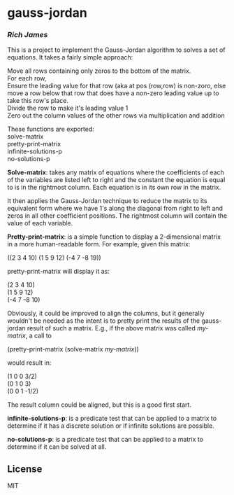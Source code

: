 # gauss-jordan
### _Rich James_

This is a project to implement the Gauss-Jordan algorithm to solves a set of equations.
It takes a fairly simple approach:

  Move all rows containing only zeros to the bottom of the matrix.\
  For each row,\
    Ensure the leading value for that row (aka at pos (row,row) is non-zoro, else move a
	  row below that row that does have a non-zero leading value up to take this row's place.\
	Divide the row to make it's leading value 1\
    Zero out the column values of the other rows via multiplication and addition
	  
These functions are exported:\
 solve-matrix\
 pretty-print-matrix\
 infinite-solutions-p\
 no-solutions-p
 
**Solve-matrix**: takes any matrix of equations where the coefficients of each of the variables are listed left to right and the constant the equation is equal to is in the rightmost column.  Each equation is in its own row in the matrix.

It then applies the Gauss-Jordan technique to reduce the matrix to its equivalent form where we have 1's along the diagonal from right to left and zeros in all other coefficient positions.  The rightmost column will contain the value of each variable.

**Pretty-print-matrix**: is a simple function to display a 2-dimensional matrix in a more human-readable form. For example, given this matrix: 

 ((2 3 4 10) (1 5 9 12) (-4 7 -8 19))

pretty-print-matrix will display it as:

 (2 3 4 10)\
 (1 5 9 12)\
 (-4 7 -8 10)
 
Obviously, it could be improved to align the columns, but it generally wouldn't be needed as the intent is to pretty print the results of the gauss-jordan result of such a matrix.  E.g., if the above matrix was called *my-matrix*, a call to

(pretty-print-matrix (solve-matrix *my-matrix*))

would result in:

 (1 0 0 3/2)\
 (0 1 0 3)\
 (0 0 1 -1/2)

The result column could be aligned, but this is a good first start.

**infinite-solutions-p**: is a predicate test that can be applied to a matrix to determine if it has a discrete solution or if infinite solutions are possible.

**no-solutions-p**: is a predicate test that can be applied to a matrix to determine if it can be solved at all.

## License

MIT

